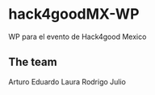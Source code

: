 # hack4goodMX-WP

WP para el evento de Hack4good Mexico

## The team

Arturo 
Eduardo 
Laura
Rodrigo 
Julio